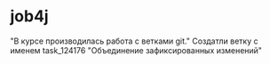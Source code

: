 # job4j
"В курсе производилась работа с ветками git."
 Создатли ветку с именем task_124176
"Объединение зафиксированных изменений"